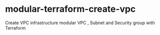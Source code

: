 # modular-terraform-create-vpc
Create VPC infrastructure modular VPC , Subnet and Security group with Terraform
